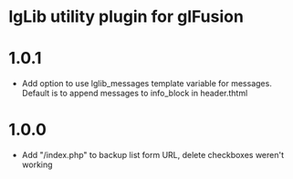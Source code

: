 lgLib utility plugin for glFusion
====================
1.0.1
=====
- Add option to use lglib_messages template variable for messages. Default
is to append messages to info_block in header.thtml

1.0.0
=====
- Add "/index.php" to backup list form URL, delete checkboxes weren't working
